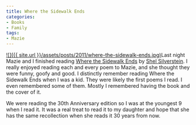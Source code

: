 ```yaml
---
title: Where the Sidewalk Ends
categories:
- Books
- Family
tags:
- Mazie
---
```


[![]({{ site.url }}/assets/posts/2011/where-the-sidewalk-ends.jpg)](http://www.amazon.com/dp/0060572345/?tag=thingelstad-20)Last night Mazie and I finished reading [Where the Sidewalk Ends](http://www.amazon.com/dp/0060572345/?tag=thingelstad-20) by [Shel Silverstein](http://www.shelsilverstein.com/). I really enjoyed reading each and every poem to Mazie, and she thought they were funny, goofy and good.
I distinctly remember reading Where the Sidewalk Ends when I was a kid. They were likely the first poems I read. I even remembered some of them. Mostly I remembered having the book and the cover of it.

We were reading the 30th Anniversary edition so I was at the youngest 9 when I read it. It was a real treat to read it to my daughter and hope that she has the same recollection when she reads it 30 years from now.
